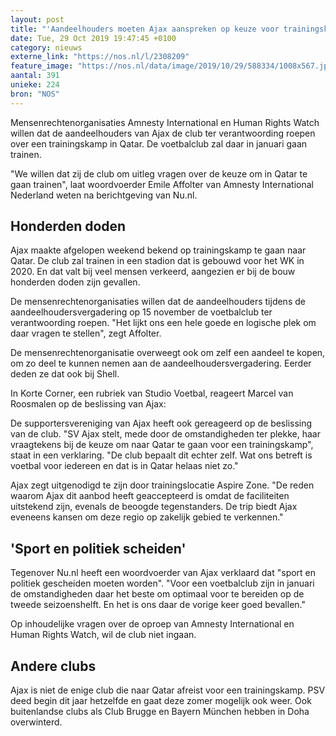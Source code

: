 ```yaml
---
layout: post
title: "'Aandeelhouders moeten Ajax aanspreken op keuze voor trainingskamp Qatar'"
date: Tue, 29 Oct 2019 19:47:45 +0100
category: nieuws
externe_link: "https://nos.nl/l/2308209"
feature_image: "https://nos.nl/data/image/2019/10/29/588334/1008x567.jpg"
aantal: 391
unieke: 224
bron: "NOS"
---
```


<p>Mensenrechtenorganisaties Amnesty International en Human Rights Watch willen dat de aandeelhouders van Ajax de club ter verantwoording roepen over een trainingskamp in Qatar. De voetbalclub zal daar in januari gaan trainen.</p>
<p>"We willen dat zij de club om uitleg vragen over de keuze om in Qatar te gaan trainen", laat woordvoerder Emile Affolter van Amnesty International Nederland weten na berichtgeving van Nu.nl.</p>
<h2>Honderden doden</h2>
<p>Ajax maakte afgelopen weekend bekend op trainingskamp te gaan naar Qatar. De club zal trainen in een stadion dat is gebouwd voor het WK in 2020. En dat valt bij veel mensen verkeerd, aangezien er bij de bouw honderden doden zijn gevallen.</p>
<p>De mensenrechtenorganisaties willen dat de aandeelhouders tijdens de aandeelhoudersvergadering op 15 november de voetbalclub ter verantwoording roepen. "Het lijkt ons een hele goede en logische plek om daar vragen te stellen", zegt Affolter.</p>
<p>De mensenrechtenorganisatie overweegt ook om zelf een aandeel te kopen, om zo deel te kunnen nemen aan de aandeelhoudersvergadering. Eerder deden ze dat ook bij Shell.</p>
<p>In Korte Corner, een rubriek van Studio Voetbal, reageert Marcel van Roosmalen op de beslissing van Ajax:</p>
<p>De supportersvereniging van Ajax heeft ook gereageerd op de beslissing van de club. "SV Ajax stelt, mede door de omstandigheden ter plekke, haar vraagtekens bij de keuze om naar Qatar te gaan voor een trainingskamp", staat in een verklaring. "De club bepaalt dit echter zelf. Wat ons betreft is voetbal voor iedereen en dat is in Qatar helaas niet zo."</p>
<p>Ajax zegt uitgenodigd te zijn door trainingslocatie Aspire Zone. "De reden waarom Ajax dit aanbod heeft geaccepteerd is omdat de faciliteiten uitstekend zijn, evenals de beoogde tegenstanders. De trip biedt Ajax eveneens kansen om deze regio op zakelijk gebied te verkennen."</p>
<h2>'Sport en politiek scheiden'</h2>
<p>Tegenover Nu.nl heeft een woordvoerder van Ajax verklaard dat "sport en politiek gescheiden moeten worden". "Voor een voetbalclub zijn in januari de omstandigheden daar het beste om optimaal voor te bereiden op de tweede seizoenshelft. En het is ons daar de vorige keer goed bevallen."</p>
<p>Op inhoudelijke vragen over de oproep van Amnesty International en Human Rights Watch, wil de club niet ingaan.</p>
<h2>Andere clubs</h2>
<p>Ajax is niet de enige club die naar Qatar afreist voor een trainingskamp. PSV deed begin dit jaar hetzelfde en gaat deze zomer mogelijk ook weer. Ook buitenlandse clubs als Club Brugge en Bayern München hebben in Doha overwinterd.</p>
